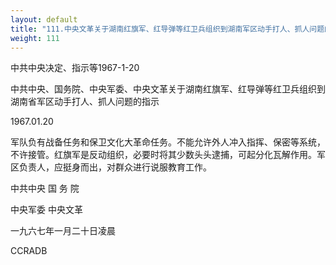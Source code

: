 ```yaml
---
layout: default
title: "111.中央文革关于湖南红旗军、红导弹等红卫兵组织到湖南军区动手打人、抓人问题的指示"
weight: 111
---
```


中共中央决定、指示等1967-1-20

中共中央、国务院、中央军委、中央文革关于湖南红旗军、红导弹等红卫兵组织到湖南省军区动手打人、抓人问题的指示

1967.01.20

军队负有战备任务和保卫文化大革命任务。不能允许外人冲入指挥、保密等系统，不许接管。红旗军是反动组织，必要时将其少数头头逮捕，可起分化瓦解作用。军区负责人，应挺身而出，对群众进行说服教育工作。

中共中央  国 务 院

中央军委  中央文革

一九六七年一月二十日凌晨

CCRADB

